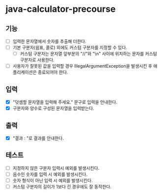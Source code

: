 # java-calculator-precourse

## 기능

- [ ] 입력한 문자열에서 숫자를 추출해 더한다.
- [ ] 기본 구분자(쉼표, 콜로) 외에도 커스텀 구분자를 지정할 수 있다.
    - [ ] 커스텀 구분자는 문자열 앞부분의 "//"와 "\n" 사이에 위치하는 문자를 커스텀 구분자로 사용한다.
- [ ] 사용자가 잘못된 값을 입력할 경우 IllegalArgumentException을 발생시킨 후 애플리케이션은 종료되어야 한다.

## 입력

- [x] "덧셈할 문자열을 입력해 주세요." 문구로 입력을 안내한다.
- [x] 구분자와 양수로 구성된 문자열을 입력받는다.

## 출력

- [x] "결과 : "로 결과를 안내한다.

## 테스트

- [ ] 지정하지 않은 구분자 입력시 예외를 발생시킨다.
- [ ] 음수인 숫자를 입력 시 예외를 발생시킨다.
- [ ] 숫자 형식이 아닌 입력 시 예외를 발생시킨다.
- [ ] 커스텀 구분자의 길이가 1보다 긴 경우에도 잘 동작한다.